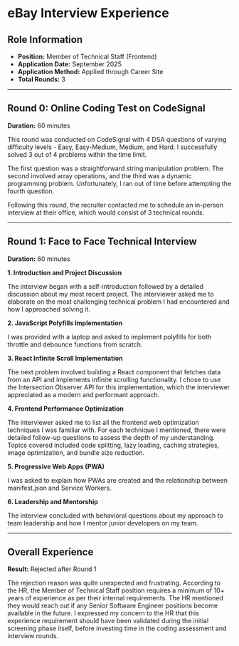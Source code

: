 # eBay Interview Experience

## Role Information

- **Position:** Member of Technical Staff (Frontend)
- **Application Date:** September 2025
- **Application Method:** Applied through Career Site
- **Total Rounds:** 3

---

## Round 0: Online Coding Test on CodeSignal

**Duration:** 60 minutes

This round was conducted on CodeSignal with 4 DSA questions of varying difficulty levels - Easy, Easy-Medium, Medium, and Hard. I successfully solved 3 out of 4 problems within the time limit.

The first question was a straightforward string manipulation problem. The second involved array operations, and the third was a dynamic programming problem. Unfortunately, I ran out of time before attempting the fourth question.

Following this round, the recruiter contacted me to schedule an in-person interview at their office, which would consist of 3 technical rounds.

---

## Round 1: Face to Face Technical Interview

**Duration:** 60 minutes

**1. Introduction and Project Discussion**

The interview began with a self-introduction followed by a detailed discussion about my most recent project. The interviewer asked me to elaborate on the most challenging technical problem I had encountered and how I approached solving it.

**2. JavaScript Polyfills Implementation**

I was provided with a laptop and asked to implement polyfills for both throttle and debounce functions from scratch.

**3. React Infinite Scroll Implementation**

The next problem involved building a React component that fetches data from an API and implements infinite scrolling functionality. I chose to use the Intersection Observer API for this implementation, which the interviewer appreciated as a modern and performant approach.

**4. Frontend Performance Optimization**

The interviewer asked me to list all the frontend web optimization techniques I was familiar with. For each technique I mentioned, there were detailed follow-up questions to assess the depth of my understanding. Topics covered included code splitting, lazy loading, caching strategies, image optimization, and bundle size reduction.

**5. Progressive Web Apps (PWA)**

I was asked to explain how PWAs are created and the relationship between manifest.json and Service Workers.

**6. Leadership and Mentorship**

The interview concluded with behavioral questions about my approach to team leadership and how I mentor junior developers on my team.

---

## Overall Experience

**Result:** Rejected after Round 1

The rejection reason was quite unexpected and frustrating. According to the HR, the Member of Technical Staff position requires a minimum of 10+ years of experience as per their internal requirements. The HR mentioned they would reach out if any Senior Software Engineer positions become available in the future.
I expressed my concern to the HR that this experience requirement should have been validated during the initial screening phase itself, before investing time in the coding assessment and interview rounds.
